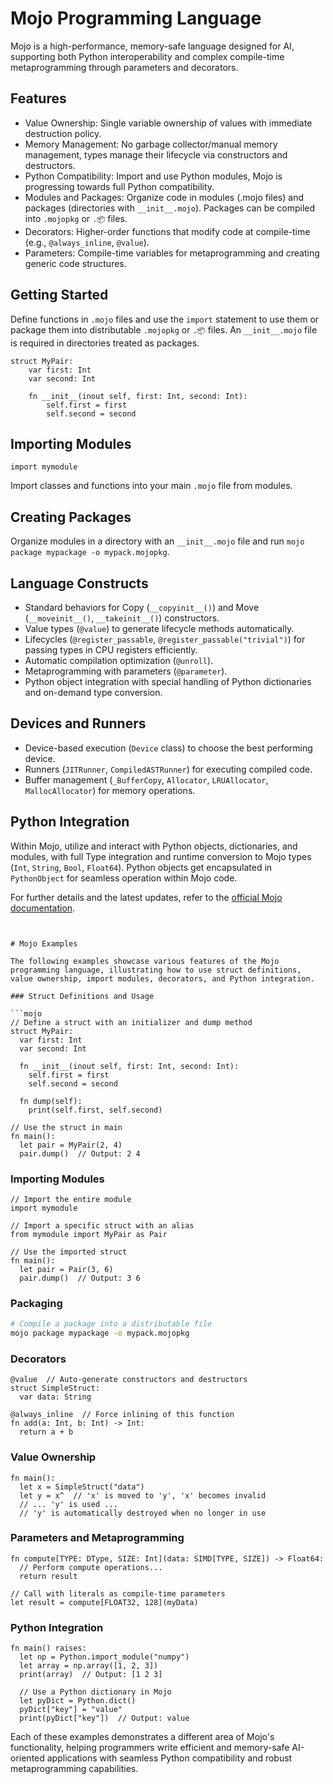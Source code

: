 # Mojo Programming Language
Mojo is a high-performance, memory-safe language designed for AI, supporting both Python interoperability and complex compile-time metaprogramming through parameters and decorators.

## Features
- Value Ownership: Single variable ownership of values with immediate destruction policy.
- Memory Management: No garbage collector/manual memory management, types manage their lifecycle via constructors and destructors.
- Python Compatibility: Import and use Python modules, Mojo is progressing towards full Python compatibility.
- Modules and Packages: Organize code in modules (.mojo files) and packages (directories with `__init__.mojo`). Packages can be compiled into `.mojopkg` or `.📦` files.
- Decorators: Higher-order functions that modify code at compile-time (e.g., `@always_inline`, `@value`).
- Parameters: Compile-time variables for metaprogramming and creating generic code structures.

## Getting Started
Define functions in `.mojo` files and use the `import` statement to use them or package them into distributable `.mojopkg` or `.📦` files. An `__init__.mojo` file is required in directories treated as packages.

```mojo
struct MyPair:
    var first: Int
    var second: Int

    fn __init__(inout self, first: Int, second: Int):
        self.first = first
        self.second = second
```

## Importing Modules
```mojo
import mymodule
```
Import classes and functions into your main `.mojo` file from modules.

## Creating Packages
Organize modules in a directory with an `__init__.mojo` file and run `mojo package mypackage -o mypack.mojopkg`.

## Language Constructs
- Standard behaviors for Copy (`__copyinit__()`) and Move (`__moveinit__()`, `__takeinit__()`) constructors.
- Value types (`@value`) to generate lifecycle methods automatically.
- Lifecycles (`@register_passable`, `@register_passable("trivial")`) for passing types in CPU registers efficiently.
- Automatic compilation optimization (`@unroll`).
- Metaprogramming with parameters (`@parameter`).
- Python object integration with special handling of Python dictionaries and on-demand type conversion.

## Devices and Runners
- Device-based execution (`Device` class) to choose the best performing device.
- Runners (`JITRunner`, `CompiledASTRunner`) for executing compiled code.
- Buffer management (`_BufferCopy`, `Allocator`, `LRUAllocator`, `MallocAllocator`) for memory operations.

## Python Integration
Within Mojo, utilize and interact with Python objects, dictionaries, and modules, with full Type integration and runtime conversion to Mojo types (`Int`, `String`, `Bool`, `Float64`). Python objects get encapsulated in `PythonObject` for seamless operation within Mojo code.

For further details and the latest updates, refer to the [official Mojo documentation](https://docs.modular.com/mojo/).
```


# Mojo Examples

The following examples showcase various features of the Mojo programming language, illustrating how to use struct definitions, value ownership, import modules, decorators, and Python integration.

### Struct Definitions and Usage

```mojo
// Define a struct with an initializer and dump method
struct MyPair:
  var first: Int
  var second: Int

  fn __init__(inout self, first: Int, second: Int):
    self.first = first
    self.second = second

  fn dump(self):
    print(self.first, self.second)

// Use the struct in main
fn main():
  let pair = MyPair(2, 4)
  pair.dump()  // Output: 2 4
```

### Importing Modules

```mojo
// Import the entire module
import mymodule

// Import a specific struct with an alias
from mymodule import MyPair as Pair

// Use the imported struct
fn main():
  let pair = Pair(3, 6)
  pair.dump()  // Output: 3 6
```

### Packaging

```sh
# Compile a package into a distributable file
mojo package mypackage -o mypack.mojopkg
```

### Decorators

```mojo
@value  // Auto-generate constructors and destructors
struct SimpleStruct:
  var data: String

@always_inline  // Force inlining of this function
fn add(a: Int, b: Int) -> Int:
  return a + b
```

### Value Ownership

```mojo
fn main():
  let x = SimpleStruct("data")
  let y = x^  // 'x' is moved to 'y', 'x' becomes invalid
  // ... 'y' is used ...
  // 'y' is automatically destroyed when no longer in use
```

### Parameters and Metaprogramming

```mojo
fn compute[TYPE: DType, SIZE: Int](data: SIMD[TYPE, SIZE]) -> Float64:
  // Perform compute operations...
  return result

// Call with literals as compile-time parameters
let result = compute[FLOAT32, 128](myData)
```

### Python Integration

```mojo
fn main() raises:
  let np = Python.import_module("numpy")
  let array = np.array([1, 2, 3])
  print(array)  // Output: [1 2 3]

  // Use a Python dictionary in Mojo
  let pyDict = Python.dict()
  pyDict["key"] = "value"
  print(pyDict["key"])  // Output: value
```

Each of these examples demonstrates a different area of Mojo's functionality, helping programmers write efficient and memory-safe AI-oriented applications with seamless Python compatibility and robust metaprogramming capabilities.
